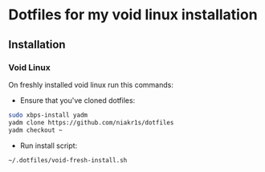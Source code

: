 # Dotfiles for my void linux installation

## Installation

### Void Linux

On freshly installed void linux run this commands:

- Ensure that you've cloned dotfiles:

```sh
sudo xbps-install yadm
yadm clone https://github.com/niakr1s/dotfiles
yadm checkout ~
```

- Run install script:

```sh
~/.dotfiles/void-fresh-install.sh
```

